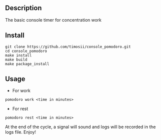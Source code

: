 ## Description
The basic console timer for concentration work
## Install
```
git clone https://github.com/timosii/console_pomodoro.git
cd console_pomodoro
make install
make build
make package_install
```
## Usage
- For work
```
pomodoro work <time in minutes>
```
- For rest
```
pomodoro rest <time in minutes>
```
At the end of the cycle, a signal will sound and logs will be recorded in the logs file.
Enjoy!
